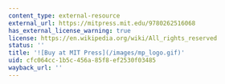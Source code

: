 ```yaml
---
content_type: external-resource
external_url: https://mitpress.mit.edu/9780262516068
has_external_license_warning: true
license: https://en.wikipedia.org/wiki/All_rights_reserved
status: ''
title: '![Buy at MIT Press](/images/mp_logo.gif)'
uid: cfc064cc-1b5c-456a-85f8-ef2530f03485
wayback_url: ''
---
```

